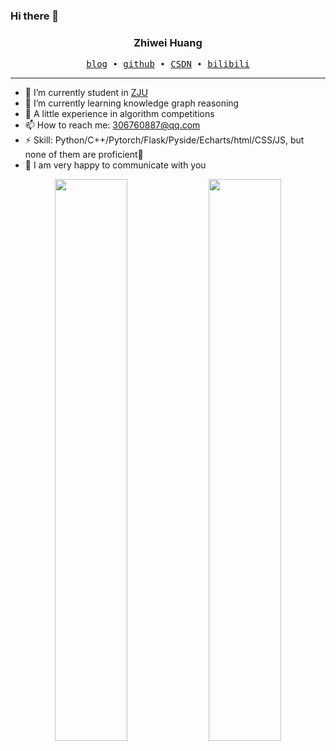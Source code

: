 ### Hi there 👋
<h3 align="center"> Zhiwei Huang </h3>


<p align="center">
  <samp>
    <a href="https://hzwy3c.github.io/">blog</a> ∙
    <a href="https://github.com/hzwy3c">github</a> ∙ 
    <a href="https://blog.csdn.net/qq_44866969?spm=1000.2115.3001.5343">CSDN</a> ∙ 
    <a href="https://space.bilibili.com/500513291">bilibili</a>
  </samp>
</p>

---

- 🔭 I’m currently student in <a href="http://www.cst.zju.edu.cn/">ZJU</a>
- 🌱 I’m currently learning knowledge graph reasoning
- 💬 A little experience in algorithm competitions
- 📫 How to reach me: 306760887@qq.com
- ⚡ Skill: Python/C++/Pytorch/Flask/Pyside/Echarts/html/CSS/JS, but none of them are proficient🤔
- 👯 I am very happy to communicate with you

<!-- <img  src="https://github-readme-stats.vercel.app/api?username=hzwy3c&hide_title=true&hide_border=true&show_icons=trueline_height=21&text_color=000&icon_color=000&bg_color=0,ea6161,ffc64d,fffc4d,52fa5a&theme=graywhite" width="49%">
<img align="right" src="https://github-readme-stats.vercel.app/api/top-langs/?username=hzwy3c&hide_title=true&hide_border=true&layout=compact&langs_count=6&text_color=000&icon_color=fff&bg_color=0,52fa5a,4dfcff,c64dff&theme=graywhite" width="49%"> -->

<div align="center">
  <img  float=left width=48% src="https://github-readme-stats.vercel.app/api?username=hzwy3c&hide_title=true&hide_border=true&show_icons=trueline_height=21&text_color=000&icon_color=000&bg_color=0,ea6161,ffc64d,fffc4d,52fa5a&theme=graywhite" />
  <img float=left width=48% src="https://github-readme-stats.vercel.app/api/top-langs/?username=hzwy3c&hide_title=true&hide_border=true&layout=compact&langs_count=6&text_color=000&icon_color=fff&bg_color=0,52fa5a,4dfcff,c64dff&theme=graywhite" />
</div>

<!-- <div align="center"> <img src="https://github-readme-activity-graph.cyclic.app/graph?username=hzwy3c&theme=react-dark" /> </div> -->
  <!--
**gugugu404/gugugu404** is a ✨ _special_ ✨ repository because its `README.md` (this file) appears on your GitHub profile.

Here are some ideas to get you started:

- 🔭 I’m currently working on ...
- 🌱 I’m currently learning ...
- 👯 I’m looking to collaborate on ...
- 🤔 I’m looking for help with ...
- 💬 Ask me about ...
- 📫 How to reach me: ...
- 😄 Pronouns: ...
- ⚡ Fun fact: ...
-->
